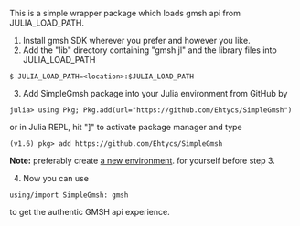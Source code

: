 This is a simple wrapper package which loads gmsh api from JULIA_LOAD_PATH.

1. Install gmsh SDK wherever you prefer and however you like.
2. Add the "lib" directory containing "gmsh.jl" and the library files into JULIA_LOAD_PATH
```
$ JULIA_LOAD_PATH=<location>:$JULIA_LOAD_PATH
```
3. Add SimpleGmsh package into your Julia environment from GitHub by 
```
julia> using Pkg; Pkg.add(url="https://github.com/Ehtycs/SimpleGmsh")
``` 
or in Julia REPL, hit "]" to activate package manager and type
```
(v1.6) pkg> add https://github.com/Ehtycs/SimpleGmsh
```

**Note:** preferably create [a new environment](https://pkgdocs.julialang.org/v1.2/environments/). for yourself before step 3.

4. Now you can use 
```
using/import SimpleGmsh: gmsh
``` 
to get the authentic GMSH api experience.
